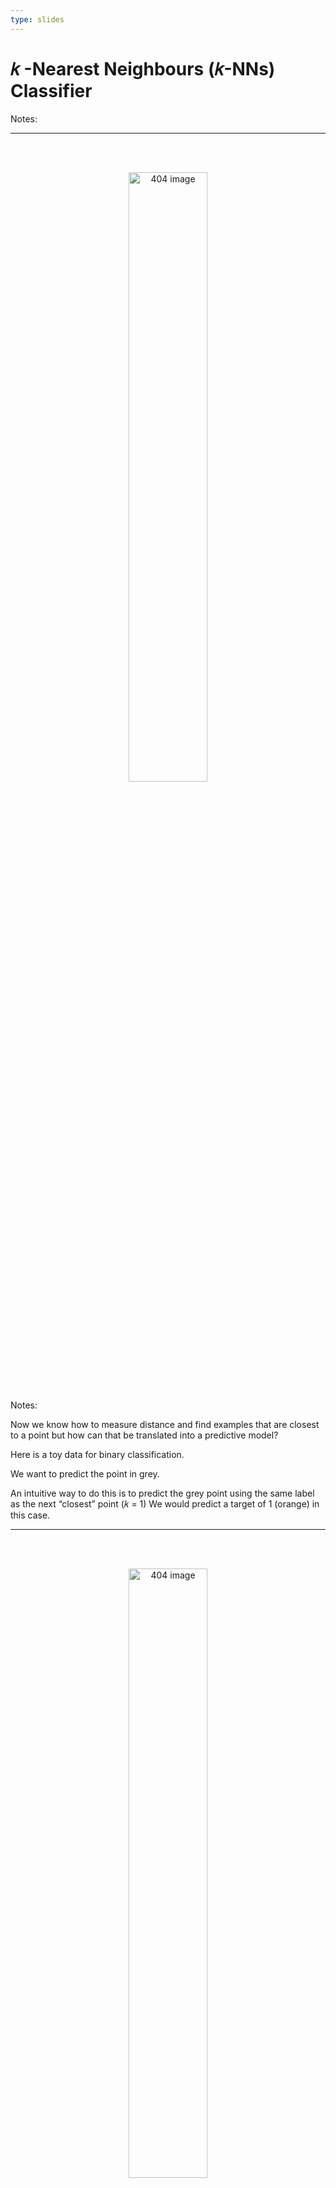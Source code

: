 ```yaml
---
type: slides
---
```


# 𝑘 -Nearest Neighbours (𝑘-NNs) Classifier

Notes: <br>

---

<br> <br>

<center>

<img src="/module4/scatter.png"  width = "50%" alt="404 image" />

</center>

Notes:

Now we know how to measure distance and find examples that are closest
to a point but how can that be translated into a predictive model?

Here is a toy data for binary classification.

We want to predict the point in grey.

An intuitive way to do this is to predict the grey point using the same
label as the next “closest” point (𝑘 = 1) We would predict a target of 1
(orange) in this case.

---

<br> <br>

<center>

<img src="/module4/scatter_k1.png"  width = "50%" alt="404 image" />

</center>

Notes:

We would predict a target of 1 (orange) in this case.

---

<br> <br>

<center>

<img src="/module4/scatter_k3.png"  width = "50%" alt="404 image" />

</center>

Notes:

We could also use the 3 closest points (𝑘 = 3) and let them **vote** on
the correct class.

We would predict a target of 0 (blue) in this case.

---

``` python
small_train_df = cities_df.sample(30, random_state=90)
X_train = small_train_df.drop(columns=["country"])
y_train = small_train_df["country"]
one_city = small_train_df.sample(1, random_state=44)
one_city
```

```out
     longitude  latitude country
144  -104.6173   50.4488  Canada
```

<center>

<img src="/module4/point.png"  width = "63%" alt="404 image" />

</center>

Notes:

Let’s return to a smaller version of our cities data now.

Here we have a single point we are calling `one_city`.

It’s the green triangle we see in the plot.

---

<center>

<img src="/module4/point.png"  width = "60%" alt="404 image" />

</center>

``` python
from sklearn.neighbors import KNeighborsClassifier

neigh = KNeighborsClassifier(n_neighbors=1)
neigh.fit(X_train, y_train);
neigh.predict(one_city.drop(columns=["country"]))
```

```out
array(['Canada'], dtype=object)
```

Notes:

If we predict the closest point where 𝑘 = 1, we would predict a target
of **Canada** (red) in this case.

---

<center>

<img src="/module4/point.png"  width = "60%" alt="404 image" />

</center>

``` python
neigh = KNeighborsClassifier(n_neighbors=3)
neigh.fit(X_train, y_train);
neigh.predict(one_city.drop(columns=["country"]))
```

```out
array(['Canada'], dtype=object)
```

Notes:

What about with the nearest 3 cities(𝑘 = 3)?

This is still predicting Canada since the majority of the 3 nearest
points to the green triangle are “Canadian”.

---

<center>

<img src="/module4/point.png"  width = "60%" alt="404 image" />

</center>

``` python
neigh = KNeighborsClassifier(n_neighbors=9)
neigh.fit(X_train, y_train);
neigh.predict(one_city.drop(columns=["country"]))
```

```out
array(['USA'], dtype=object)
```

Notes:

What about with the nearest 9 cities(𝑘 = 9)?

This is now predicting USA since the majority of the 9 nearest points
are “USA” cities.

---

``` python
model = KNeighborsClassifier(n_neighbors=1)
model.fit(X_train, y_train);
```

``` python
model.score(X_train,y_train)
```

```out
1.0
```

``` python
model.score(X_test,y_test)
```

```out
0.7142857142857143
```

Note:

We can see how our model will predict both our training data and our
test set using the same `fit` and `score` that we saw with dummy
classifiers and decision trees.

Extra: The
<a href="https://pandas.pydata.org/pandas-docs/stable/reference/api/pandas.DataFrame.to_numpy.html" target="_blank">`.to_numpy()`
</a> tool can help get pandas dataframes into a 2 dimensional array
which is what `.score()` and `.fit()` need as inputs.

---

# Let’s apply what we learned\!

Notes: <br>

